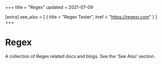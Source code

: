 +++
title = "Regex"
updated = 2021-07-09

[extra]
see_also = [
  { title = "Regex Tester", href = "https://regexr.com" }
]
+++

# Regex
A collection of Regex related docs and blogs. See the 'See Also' section.